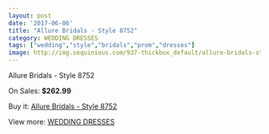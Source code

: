 ```yaml
---
layout: post
date: '2017-06-06'
title: "Allure Bridals - Style 8752"
category: WEDDING DRESSES
tags: ["wedding","style","bridals","prom","dresses"]
image: http://img.sequinious.com/937-thickbox_default/allure-bridals-style-8752.jpg
---
```

Allure Bridals - Style 8752

On Sales: **$262.99**
<a href="https://www.sequinious.com/wedding-dresses/348-allure-bridals-style-8752.html"><amp-img layout="responsive" width="600" height="600" src="//img.sequinious.com/937-thickbox_default/allure-bridals-style-8752.jpg" alt="Allure Bridals - Style 8752 0" /></a>
<a href="https://www.sequinious.com/wedding-dresses/348-allure-bridals-style-8752.html"><amp-img layout="responsive" width="600" height="600" src="//img.sequinious.com/939-thickbox_default/allure-bridals-style-8752.jpg" alt="Allure Bridals - Style 8752 1" /></a>
<a href="https://www.sequinious.com/wedding-dresses/348-allure-bridals-style-8752.html"><amp-img layout="responsive" width="600" height="600" src="//img.sequinious.com/938-thickbox_default/allure-bridals-style-8752.jpg" alt="Allure Bridals - Style 8752 2" /></a>

Buy it: [Allure Bridals - Style 8752](https://www.sequinious.com/wedding-dresses/348-allure-bridals-style-8752.html "Allure Bridals - Style 8752")

View more: [WEDDING DRESSES](https://www.sequinious.com/2-wedding-dresses "WEDDING DRESSES")